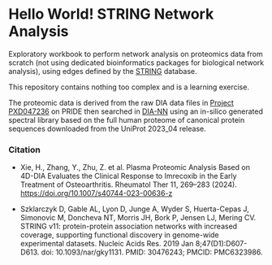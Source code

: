 # Hello World! STRING Network Analysis

Exploratory workbook to perform network analysis on proteomics data from scratch (not using dedicated bioinformatics packages for biological network analysis), using edges defined by the [STRING](https://string-db.org/) database.

This repository contains nothing too complex and is a learning exercise.

The proteomic data is derived from the raw DIA data files in [Project PXD047236](https://www.ebi.ac.uk/pride/archive/projects/PXD047236) on PRIDE then searched in [DIA-NN](https://github.com/vdemichev/DiaNN) using an in-silico generated spectral library based on the full human proteome of canonical protein sequences downloaded from the UniProt 2023_04 release.

### Citation

- Xie, H., Zhang, Y., Zhu, Z. et al. Plasma Proteomic Analysis Based on 4D-DIA Evaluates the Clinical Response to Imrecoxib in the Early Treatment of Osteoarthritis. Rheumatol Ther 11, 269–283 (2024). https://doi.org/10.1007/s40744-023-00636-z

- Szklarczyk D, Gable AL, Lyon D, Junge A, Wyder S, Huerta-Cepas J, Simonovic M, Doncheva NT, Morris JH, Bork P, Jensen LJ, Mering CV. STRING v11: protein-protein association networks with increased coverage, supporting functional discovery in genome-wide experimental datasets. Nucleic Acids Res. 2019 Jan 8;47(D1):D607-D613. doi: 10.1093/nar/gky1131. PMID: 30476243; PMCID: PMC6323986.
